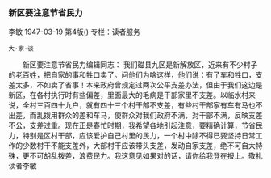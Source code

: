 ### 新区要注意节省民力
李敏
1947-03-19
第4版()
专栏：读者服务

    大·家·谈
　　新区要注意节省民力编辑同志：
    我们磁县九区是新解放区，近来有不少村子的老百姓，把自家的事和牲口卖了。问他们为啥这样，他们说：有了车和牲口，支差太多，不如卖了省事！本来政府曾规定过两次公平支差办法，但由于我们这边是新区，在各村执行时有些偏差，里面最大的毛病是干部家里不支差。以临水村来说，全村三百四十九户，就有四十三个村干部不支差，有些村干部家有车有马也不出差，而乱拨用群众的差和车马，使群众对我们政府不满，对干部不满，反映支差不公，支差过重。现在正是春忙时期，我希望各地引起注意，要精确计算，节省民力，特别是区村干部，应该爱护自己村里的民力，一个村中除不得已要坚持日常工作的少数村干不能支差外，大部村干应该带头支差，发动自家支差，绝不可自大特殊，更不可胡乱拨差，浪费民力。我这意见如果对的话，请你给我登在报上。敬礼      读者李敏
